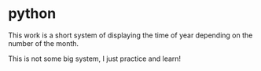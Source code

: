# python

This work is a short system of displaying the time of year depending on the number of the month.

This is not some big system, I just practice and learn!
